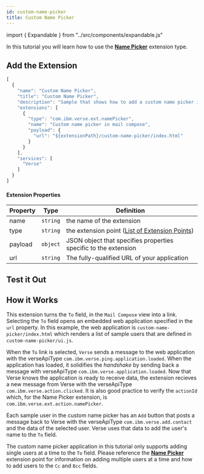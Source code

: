 ```yaml
---
id: custom-name-picker
title: Custom Name Picker
---
```

import { Expandable } from "../src/components/expandable.js"

In this tutorial you will learn how to use the **[Name Picker](./extension-points#alternative-name-picker)** extension type. 

## Add the Extension
```js
[
  {
    "name": "Custom Name Picker",
    "title": "Custom Name Picker",
    "description": "Sample that shows how to add a custom name picker in mail compose view",
    "extensions": [
      {
        "type": "com.ibm.verse.ext.namePicker",
        "name": "Custom name picker in mail compose",
        "payload": {
          "url": "${extensionPath}/custom-name-picker/index.html"
        }
      }
    ],
    "services": [
      "Verse"
    ]
  }
]
```

#### Extension Properties
| Property    | Type |  Definition |
|-------------|:----:|-------------|
| name        | `string` | the name of the extension |
| type        | `string` | the extension point  ([List of Extension Points](./extension-points)) |
| payload     | `object` | JSON object that specifies properties specific to the extension |
| url         | `string` | The fully-qualified URL of your application |

## Test it Out
<Expandable path="samples/custom-name-picker.gif" />

##  How it Works
This extension turns the `To` field, in the `Mail Compose` view into a link. Selecting the `To` field opens an embedded web application specified in the `url` property. In this example, the web application is `custom-name-picker/index.html` which renders a list of sample users that are defined in `custom-name-picker/ui.js`. 

When the `To` link is selected, `Verse` sends a message to the web application with the verseApiType `com.ibm.verse.ping.application.loaded`. When the application has loaded, it solidifies the *handshake* by sending back a message with verseApiType `com.ibm.verse.application.loaded`. Now that Verse knows the application is ready to receive data, the extension recieves a new message from Verse with the verseApiType `com.ibm.verse.action.clicked`. It is also good practice to verify the `actionId` which, for the Name Picker extension, is `com.ibm.verse.ext.action.namePicker`.

Each sample user in the custom name picker has an `Add` button that posts a message back to Verse with the verseApiType `com.ibm.verse.add.contact` and the data of the selected user. Verse uses that data to add the user's name to the `To` field. 

The custom name picker application in this tutorial only supports adding single users at a time to the `To` field. Please reference the **[Name Picker](extension-points#alternative-name-picker)** extension point for information on adding multiple users at a time and how to add users to the `Cc` and `Bcc` fields.